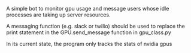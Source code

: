 
A simple bot to monitor gpu usage and message users whose idle processes are taking up server resources.

A messaging function (e.g. slack or twilio) should be used to replace the print statement in the GPU.send_message function in gpu_class.py

In its current state, the program only tracks the stats of nvidia gpus
